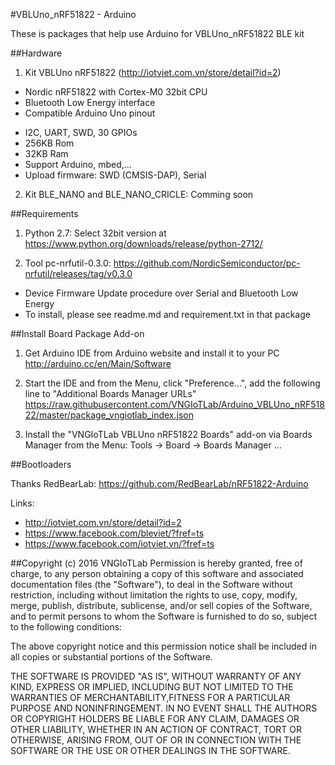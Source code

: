 #VBLUno_nRF51822 - Arduino

These is packages that help use Arduino for VBLUno_nRF51822 BLE kit



##Hardware

1. Kit VBLUno nRF51822 (http://iotviet.com.vn/store/detail?id=2)
* Nordic nRF51822 with Cortex-M0 32bit CPU
* Bluetooth Low Energy interface
* Compatible Arduino Uno pinout 
- I2C, UART, SWD, 30 GPIOs
- 256KB Rom
- 32KB Ram
- Support Arduino, mbed,...
- Upload firmware: SWD (CMSIS-DAP), Serial

2. Kit BLE_NANO and BLE_NANO_CRICLE: Comming soon

 
##Requirements

1. Python 2.7: Select 32bit version at https://www.python.org/downloads/release/python-2712/

2. Tool pc-nrfutil-0.3.0: https://github.com/NordicSemiconductor/pc-nrfutil/releases/tag/v0.3.0
- Device Firmware Update procedure over Serial and Bluetooth Low Energy
- To install, please see readme.md and requirement.txt in that package


##Install Board Package Add-on

1. Get Arduino IDE from Arduino website and install it to your PC
           http://arduino.cc/en/Main/Software

2. Start the IDE and from the Menu, click "Preference...", add the following line to "Additional Boards Manager URLs"
           https://raw.githubusercontent.com/VNGIoTLab/Arduino_VBLUno_nRF51822/master/package_vngiotlab_index.json

3. Install the "VNGIoTLab VBLUno nRF51822 Boards" add-on via Boards Manager from the Menu: Tools -> Board -> Boards Manager ...

##Bootloaders



Thanks RedBearLab: https://github.com/RedBearLab/nRF51822-Arduino

Links:
- http://iotviet.com.vn/store/detail?id=2
- https://www.facebook.com/bleviet/?fref=ts
- https://www.facebook.com/iotviet.vn/?fref=ts

##Copyright (c) 2016 VNGIoTLab
Permission is hereby granted, free of charge, to any person obtaining a copy of this software and associated documentation files (the "Software"), to deal in the Software without restriction, including without limitation the rights to use, copy, modify, merge, publish, distribute, sublicense, and/or sell copies of the Software, and to permit persons to whom the Software is furnished to do so, subject to the following conditions:

The above copyright notice and this permission notice shall be included in all copies or substantial portions of the Software.

THE SOFTWARE IS PROVIDED "AS IS", WITHOUT WARRANTY OF ANY KIND, EXPRESS OR IMPLIED, INCLUDING BUT NOT LIMITED TO THE WARRANTIES OF MERCHANTABILITY,FITNESS FOR A PARTICULAR PURPOSE AND NONINFRINGEMENT. IN NO EVENT SHALL THE AUTHORS OR COPYRIGHT HOLDERS BE LIABLE FOR ANY CLAIM, DAMAGES OR OTHER LIABILITY, WHETHER IN AN ACTION OF CONTRACT, TORT OR OTHERWISE, ARISING FROM, OUT OF OR IN CONNECTION WITH THE SOFTWARE OR THE USE OR OTHER DEALINGS IN THE SOFTWARE.
